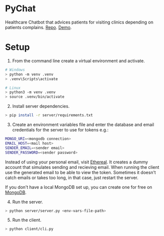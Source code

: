 # PyChat

Healthcare Chatbot that advices patients for visiting clinics depending on patients complains. [Repo](https://github.com/zeyad-kay/pychat). [Demo](https://1drv.ms/u/s!Ah_oHERboezWkWg8A6pMJP9BVbLj?e=bMRT3r).

# Setup

1. From the command line create a virtual environment and activate.
```sh
# Windows
> python -m venv .venv
> .venv\Scripts\activate

# Linux
> python3 -m venv .venv
> source .venv/bin/activate
```

2. Install server dependencies.
```sh
> pip install -r server/requirements.txt
```

3. Create an environment variables file and enter the database and email credentials for the server to use for tokens e.g.:
```sh
MONGO_URI=<mongodb connection>
EMAIL_HOST=<mail host>
SENDER_EMAIL=<sender email>
SENDER_PASSWORD=<sender password>
```
Instead of using your personal email, visit [Ethereal](https://ethereal.email/). It creates a dummy account that simulates sending and recieving email. When running the client use the generated email to be able to view the token. Sometimes it doesn't catch emails or takes too long, in that case, just restart the server.

If you don't have a local MongoDB set up, you can create one for free on [MongoDB](https://www.mongodb.com/).

4. Run the server.
```sh
> python server/server.py <env-vars-file-path>
```

5. Run the client.
```sh
> python client/cli.py
```
